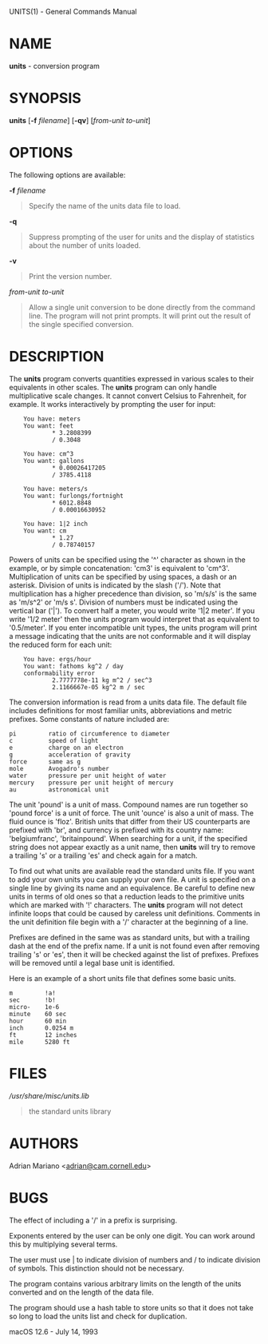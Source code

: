 UNITS(1) - General Commands Manual

# NAME

**units** - conversion program

# SYNOPSIS

**units**
\[**-f**&nbsp;*filename*]
\[**-qv**]
\[*from-unit&nbsp;to-unit*]

# OPTIONS

The following options are available:

**-f** *filename*

> Specify the name of the units data file to load.

**-q**

> Suppress prompting of the user for units and the display of statistics
> about the number of units loaded.

**-v**

> Print the version number.

*from-unit to-unit*

> Allow a single unit conversion to be done directly from the command
> line.
> The program will not print prompts.
> It will print out the
> result of the single specified conversion.

# DESCRIPTION

The
**units**
program converts quantities expressed in various scales to
their equivalents in other scales.
The
**units**
program can only
handle multiplicative scale changes.
It cannot convert Celsius
to Fahrenheit, for example.
It works interactively by prompting
the user for input:

	    You have: meters
	    You want: feet
	            * 3.2808399
	            / 0.3048
	
	    You have: cm^3
	    You want: gallons
	            * 0.00026417205
	            / 3785.4118
	
	    You have: meters/s
	    You want: furlongs/fortnight
	            * 6012.8848
	            / 0.00016630952
	
	    You have: 1|2 inch
	    You want: cm
	            * 1.27
	            / 0.78740157

Powers of units can be specified using the '^' character as shown in
the example, or by simple concatenation: 'cm3' is equivalent to 'cm^3'.
Multiplication of units can be specified by using spaces, a dash or
an asterisk.
Division of units is indicated by the slash ('/').
Note that multiplication has a higher precedence than division,
so 'm/s/s' is the same as 'm/s^2' or 'm/s s'.
Division of numbers
must be indicated using the vertical bar ('|').
To convert half a
meter, you would write '1|2 meter'.
If you write '1/2 meter' then the
units program would interpret that as equivalent to '0.5/meter'.
If you enter incompatible unit types, the units program will
print a message indicating that the units are not conformable and
it will display the reduced form for each unit:

	    You have: ergs/hour
	    You want: fathoms kg^2 / day
	    conformability error
	            2.7777778e-11 kg m^2 / sec^3
	            2.1166667e-05 kg^2 m / sec

The conversion information is read from a units data file.
The default
file includes definitions for most familiar units, abbreviations and
metric prefixes.
Some constants of nature included are:

	pi         ratio of circumference to diameter   
	c          speed of light   
	e          charge on an electron   
	g          acceleration of gravity   
	force      same as g   
	mole       Avogadro's number   
	water      pressure per unit height of water   
	mercury    pressure per unit height of mercury   
	au         astronomical unit 

The unit 'pound' is a unit of mass.
Compound names are run together
so 'pound force' is a unit of force.
The unit 'ounce' is also a unit
of mass.
The fluid ounce is 'floz'.
British units that differ from
their US counterparts are prefixed with 'br', and currency is prefixed
with its country name: 'belgiumfranc', 'britainpound'.
When searching
for a unit, if the specified string does not appear exactly as a unit
name, then
**units**
will try to remove a trailing 's' or a
trailing 'es' and check again for a match.

To find out what units are available read the standard units file.
If you want to add your own units you can supply your own file.
A unit is specified on a single line by
giving its name and an equivalence.
Be careful to define
new units in terms of old ones so that a reduction leads to the
primitive units which are marked with '!' characters.
The
**units**
program will not detect infinite loops that could be caused
by careless unit definitions.
Comments in the unit definition file
begin with a '/' character at the beginning of a line.

Prefixes are defined in the same was as standard units, but with
a trailing dash at the end of the prefix name.
If a unit is not found
even after removing trailing 's' or 'es', then it will be checked
against the list of prefixes.
Prefixes will be removed until a legal
base unit is identified.

Here is an example of a short units file that defines some basic
units.

	m         !a!   
	sec       !b!   
	micro-    1e-6   
	minute    60 sec   
	hour      60 min   
	inch      0.0254 m   
	ft        12 inches   
	mile      5280 ft 

# FILES

*/usr/share/misc/units.lib*

> the standard units library

# AUTHORS

Adrian Mariano &lt;adrian@cam.cornell.edu&gt;

# BUGS

The effect of including a '/' in a prefix is surprising.

Exponents entered by the user can be only one digit.
You can work around this by multiplying several terms.

The user must use | to indicate division of numbers and / to
indicate division of symbols.
This distinction should not
be necessary.

The program contains various arbitrary limits on the length
of the units converted and on the length of the data file.

The program should use a hash table to store units so that
it does not take so long to load the units list and check
for duplication.

macOS 12.6 - July 14, 1993
